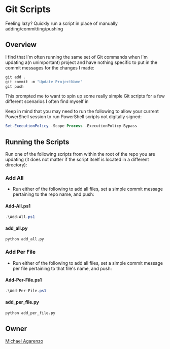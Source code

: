 # Git Scripts

Feeling lazy? Quickly run a script in place of manually adding/committing/pushing

## Overview

I find that I'm often running the same set of Git commands when I'm updating a(n unimportant) project and have nothing specific to put in the commit messages for the changes I made:

```powershell
git add .
git commit -m "Update ProjectName"
git push
```

This prompted me to want to spin up some really simple Git scripts for a few different scenarios I often find myself in

Keep in mind that you may need to run the following to allow your current PowerShell session to run PowerShell scripts not digitally signed:

```powershell
Set-ExecutionPolicy -Scope Process -ExecutionPolicy Bypass
```

## Running the Scripts

Run one of the following scripts from within the root of the repo you are updating (it does not matter if the script itself is located in a different directory):

### Add All

* Run either of the following to add all files, set a simple commit message pertaining to the repo name, and push:

#### Add-All.ps1

```powershell
.\Add-All.ps1
```

#### add_all.py

```python
python add_all.py
```

### Add Per File

* Run either of the following to add all files, set a simple commit message per file pertaining to that file's name, and push:

#### Add-Per-File.ps1

```powershell
.\Add-Per-File.ps1
```

#### add_per_file.py

```python
python add_per_file.py
```

## Owner

[Michael Agarenzo](https://linkedin.com/in/magarenzo)
